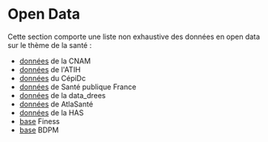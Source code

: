 # Open Data
<!-- SPDX-License-Identifier: MPL-2.0 -->

Cette section comporte une liste non exhaustive des données en open data sur le thème de la santé :

- [données](opendata_cnam.md) de la CNAM
- [données](opendata_atih.md) de l'ATIH
- [données](opendata_cepidc.md) du CépiDc
- [données](opendata_spf.md) de Santé publique France
- [données](data_drees.md) de la data_drees
- [données](data_sante.md) de AtlaSanté
- [données](opendata_has) de la HAS
- [base](finess.md) Finess
- [base](BDPM.md) BDPM

